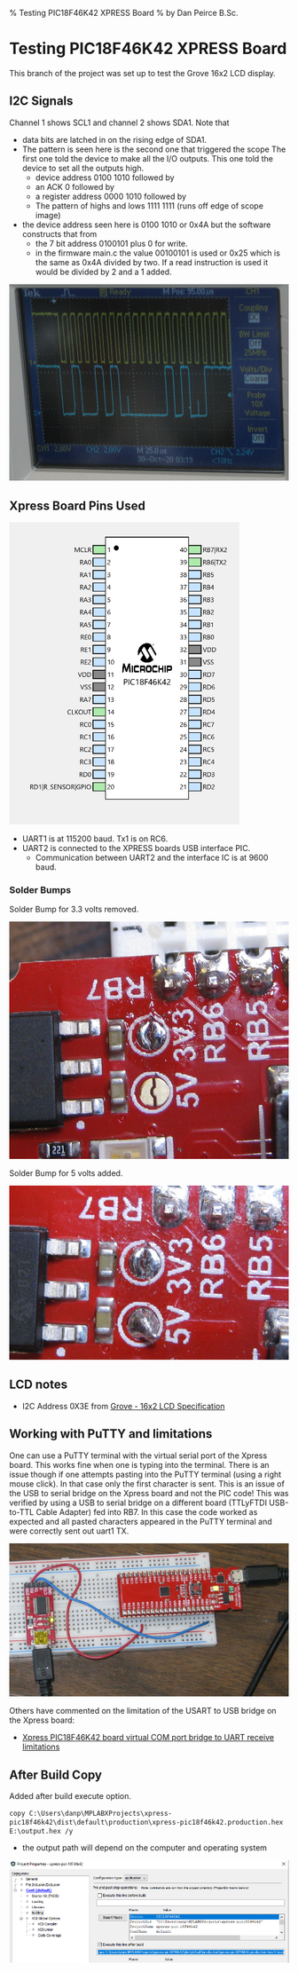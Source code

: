 % Testing PIC18F46K42 XPRESS Board
% by Dan Peirce B.Sc.

<!---
use 
pandoc -s --toc -t html5 -c pandocbd.css README.pandoc.md -o index.html

pandoc -s --toc -t gfm README.pandoc.md -o README.md
-->

# Testing PIC18F46K42 XPRESS Board

This branch of the project was set up to test the Grove 16x2 LCD display.



## I2C Signals

Channel 1 shows SCL1 and channel 2 shows SDA1.
Note that 

* data bits are latched in on the rising edge of SDA1. 
* The pattern is seen here is the second one that triggered the scope
  The first one told the device to make all the I/O outputs.
  This one told the device to set all the outputs high.
    * device address 0100 1010 followed by 
	* an ACK 0 followed by 
	* a register address 0000 1010 followed by
	* The pattern of highs and lows 1111 1111 (runs off edge of scope image)
* the device address seen here is 0100 1010 or 0x4A but the software constructs that from 
    * the 7 bit address 0100101 plus 0 for write.
	* in the firmware main.c the value 00100101 is used or 0x25 which is the same as 
	  0x4A divided by two. If a read instruction is used it would be divided by 2 and a 1 added.
	  
![](images/dev_address_register_add.png) 


## Xpress Board Pins Used

![](images/pins.png)

* UART1 is at 115200 baud. Tx1 is on RC6.
* UART2 is connected to the XPRESS boards USB interface PIC. 
    * Communication between UART2 and the interface IC is at 9600 baud.

### Solder Bumps

Solder Bump for 3.3 volts removed.

![](images/solder-bump-removed.jpg)

Solder Bump for 5 volts added.

![](images/solder-bump-added.jpg)

## LCD notes

* I2C Address 	0X3E from [Grove - 16x2 LCD Specification](https://wiki.seeedstudio.com/Grove-16x2_LCD_Series/#specification)

## Working with PuTTY and limitations

One can use a PuTTY terminal with the virtual serial port of the Xpress board. This works fine when one is typing into the 
terminal. There is an issue though if one attempts pasting into the PuTTY terminal (using a right mouse click). In that case
only the first character is sent. This is an issue of the USB to serial bridge on the Xpress board and not the PIC code!
This was verified by using a USB to serial bridge on a different board (TTLyFTDI USB-to-TTL Cable Adapter) fed into RB7. In this case the code worked as expected
and all pasted characters appeared in the PuTTY terminal and were correctly sent out uart1 TX.

![uart1-uart2.jpg](images/uart1-uart2.jpg)

Others have commented on the limitation of the USART to USB bridge on the Xpress board:

* [Xpress PIC18F46K42 board virtual COM port bridge to UART receive limitations](https://www.microchip.com/forums/m1097510.aspx)

## After Build Copy

Added after build execute option.

~~~~
copy C:\Users\danp\MPLABXProjects\xpress-pic18f46k42\dist\default\production\xpress-pic18f46k42.production.hex E:\output.hex /y
~~~~

* the output path will depend on the computer and operating system

![](images/after-build.png)
